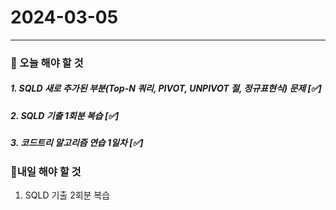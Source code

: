 # 2024-03-05

---

### 📌 오늘 해야 할 것

##### 1. SQLD 새로 추가된 부분(Top-N 쿼리, PIVOT, UNPIVOT 절, 정규표현식) 문제 [✅]

##### 2. SQLD 기출 1회분 복습 [✅]

##### 3. 코드트리 알고리즘 연습 1일차 [✅]

### 🤙내일 해야 할 것

1. SQLD 기출 2회분 복습

